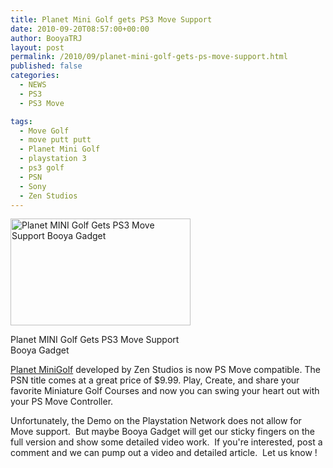 ```yaml
---
title: Planet Mini Golf gets PS3 Move Support
date: 2010-09-20T08:57:00+00:00
author: BooyaTRJ
layout: post
permalink: /2010/09/planet-mini-golf-gets-ps-move-support.html
published: false
categories:
  - NEWS
  - PS3
  - PS3 Move

tags:
  - Move Golf
  - move putt putt
  - Planet Mini Golf
  - playstation 3
  - ps3 golf
  - PSN
  - Sony
  - Zen Studios
---
```

<div id="attachment_613" style="width: 298px" class="wp-caption alignleft">
  <a href="http://www.booyagadget.com/wp-content/uploads/2010/09/planet_minigolf.jpg"><img class="size-medium wp-image-613 " title="Planet MINI Golf Gets PS3 Move Support Booya Gadget" src="http://www.booyagadget.com/wp-content/uploads/2010/09/planet_minigolf-480x285.jpg" alt="Planet MINI Golf Gets PS3 Move Support Booya Gadget" width="288" height="171" srcset="http://www.booyagadget.com/wp-content/uploads/2010/09/planet_minigolf-480x285.jpg 480w, http://www.booyagadget.com/wp-content/uploads/2010/09/planet_minigolf-300x178.jpg 300w, http://www.booyagadget.com/wp-content/uploads/2010/09/planet_minigolf-419x250.jpg 419w, http://www.booyagadget.com/wp-content/uploads/2010/09/planet_minigolf.jpg 665w" sizes="(max-width: 288px) 100vw, 288px" /></a>
  
  <p class="wp-caption-text">
    Planet MINI Golf Gets PS3 Move Support Booya Gadget
  </p>
</div>

[Planet MiniGolf](http://planetminigolf.com/) developed by Zen Studios is now PS Move compatible. The PSN title comes at a great price of $9.99. Play, Create, and share your favorite Miniature Golf Courses and now you can swing your heart out with your PS Move Controller.

Unfortunately, the Demo on the Playstation Network does not allow for Move support.  But maybe Booya Gadget will get our sticky fingers on the full version and show some detailed video work.  If you're interested, post a comment and we can pump out a video and detailed article.  Let us know !